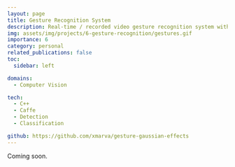 ```yaml
---
layout: page
title: Gesture Recognition System
description: Real-time / recorded video gesture recognition system with system control and magical visual effects.
img: assets/img/projects/6-gesture-recognition/gestures.gif
importance: 6
category: personal
related_publications: false
toc:
  sidebar: left

domains: 
  - Computer Vision

tech:
  - C++
  - Caffe
  - Detection
  - Classification

github: https://github.com/xmarva/gesture-gaussian-effects
---
```


Coming soon.